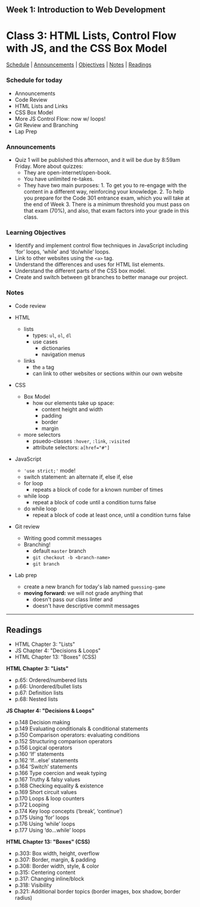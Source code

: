 ## **Week 1: Introduction to Web Development**
# Class 3: HTML Lists, Control Flow with JS, and the CSS Box Model

[Schedule](#schedule) | [Announcements](#announcements) | [Objectives](#learning-objectives) | [Notes](#notes) | [Readings](#readings)

### Schedule for today
- Announcements
- Code Review
- HTML Lists and Links
- CSS Box Model
- More JS Control Flow: now w/ loops!
- Git Review and Branching
- Lap Prep

### Announcements
- Quiz 1 will be published this afternoon, and it will be due by 8:59am Friday. More about quizzes:
    - They are open-internet/open-book.
 	- You have unlimited re-takes.
	- They have two main purposes:
  			1. To get you to re-engage with the content in a different way, reinforcing your knowledge.
  			2. To help you prepare for the Code 301 entrance exam, which you will take at the end of Week 3. There is a minimum threshold you must pass on that exam (70%), and also, that exam factors into your grade in this class.

### Learning Objectives
- Identify and implement control flow techniques in JavaScript including ‘for’ loops, ‘while’ and ‘do/while’ loops.
- Link to other websites using the `<a>` tag.
- Understand the differences and uses for HTML list elements.
- Understand the different parts of the CSS box model.
- Create and switch between git branches to better manage our project.


### Notes
- Code review

- HTML
    - lists
        - types: `ul`, `ol`, `dl`
        - use cases
            - dictionaries
            - navigation menus
    - links
        - the `a` tag
        - can link to other websites or sections within our own website

- CSS
    - Box Model
        - how our elements take up space:
            - content height and width
            - padding
            - border
            - margin
    - more selectors
        - psuedo-classes `:hover`, `:link`, `:visited`
        - attribute selectors: `a[href="#"]`

- JavaScript
    -   `'use strict;'` mode!
    - switch statement: an alternate if, else if, else
    - for loop
        - repeats a block of code for a known number of times
    - while loop
        - repeat a block of code until a condition turns false
    - do while loop
        - repeat a block of code at least once, until a condition turns false

- Git review
    - Writing good commit messages
    - Branching!
        - default `master` branch
        - `git checkout -b <branch-name>`
        - `git branch`

- Lab prep
    - create a new branch for today's lab named `guessing-game`
    - **moving forward:** we will not grade anything that 
        - doesn't pass our class linter and 
        - doesn't have descriptive commit messages

---

## Readings

- HTML Chapter 3: "Lists"
- JS Chapter 4: "Decisions & Loops"
- HTML Chapter 13: "Boxes" (CSS)

**HTML Chapter 3: "Lists"**

- p.65: Ordered/numbered lists
- p.66: Unordered/bullet lists
- p.67: Definition lists
- p.68: Nested lists

**JS Chapter 4: "Decisions & Loops"**

- p.148 	Decision making
- p.149 	Evaluating conditionals & conditional statements
- p.150 	Comparison operators: evaluating conditions
- p.152 	Structuring comparison operators
- p.156 	Logical operators
- p.160 	‘If’ statements
- p.162 	‘If...else’ statements
- p.164 	‘Switch’ statements
- p.166 	Type coercion and weak typing
- p.167 	Truthy & falsy values
- p.168 	Checking equality & existence
- p.169 	Short circuit values
- p.170 	Loops & loop counters
- p.172 	Looping
- p.174 	Key loop concepts (‘break’, ‘continue’)
- p.175 	Using ‘for’ loops
- p.176 	Using ‘while’ loops
- p.177 	Using ‘do...while’ loops

**HTML Chapter 13: "Boxes" (CSS)**

- p.303: Box width, height, overflow
- p.307: Border, margin, & padding
- p.308: Border width, style, & color
- p.315: Centering content
- p.317: Changing inline/block
- p.318: Visibility
- p.321: Additional border topics (border images, box shadow, border radius)